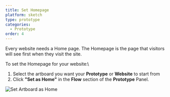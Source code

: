 ```yaml
---
title: Set Homepage
platform: sketch
type: prototype
categories:
  - Prototype
order: 4
---
```


Every website needs a Home page. The Homepage is the page that visitors will see first when they visit the site.

To set the Homepage for your website:\

1. Select the artboard you want your **Prototype** or **Website** to start from
2. Click **"Set as Home"** in the **Flow** section of the **Prototype** Panel.

![Set Artboard as Home](http://f.cl.ly/items/0t3t1b1P0V1F0w33233N/Set%20Home.gif)
